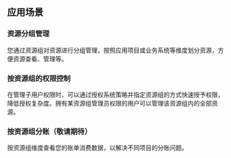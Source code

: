 ## **应用场景**

### 资源分组管理

您通过资源组对资源进行分组管理，按照应用项目或业务系统等维度划分资源，方便资源查看、管理等。


### 按资源组的权限控制

在管理子用户权限时，可以通过授权系统策略并指定资源组的方式快速授予权限，降低授权复杂度。拥有某资源组管理员权限的用户可以管理该资源组内的全部资源。


### 按资源组分账（敬请期待）

按资源组维度查看您的账单消费数据，以解决不同项目的分账问题。
